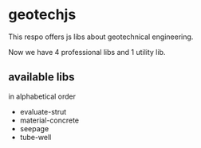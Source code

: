# geotechjs

This respo offers js libs about geotechnical engineering.

Now we have 4 professional libs and 1 utility lib.

## available libs

in alphabetical order

- evaluate-strut
- material-concrete
- seepage
- tube-well

